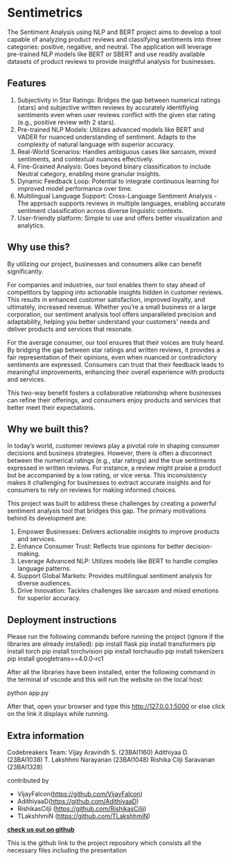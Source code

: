 # Sentimetrics

The Sentiment Analysis using NLP and BERT project aims to develop a tool capable of analyzing product reviews and classifying sentiments into three categories: positive, negative, and neutral. The application will leverage pre-trained NLP models like BERT or SBERT and use readily available datasets of product reviews to provide insightful analysis for businesses.

## Features

1. Subjectivity in Star Ratings:
Bridges the gap between numerical ratings (stars) and subjective written reviews by accurately identifiying sentiments even when user reviews conflict with the given star rating (e.g., positive review with 2 stars).
2. Pre-trained NLP Models:
Utilizes advanced models like BERT and VADER for nuanced understanding of sentiment.
Adapts to the complexity of natural language with superior accuracy.
3. Real-World Scenarios:
Handles ambiguous cases like sarcasm, mixed sentiments, and contextual nuances effectively.
4. Fine-Grained Analysis:
Goes beyond binary classification to include Neutral category, enabling more granular insights.
5. Dynamic Feedback Loop:
Potential to integrate continuous learning for improved model performance over time.
6. Multilingual Language Support:
Cross-Language Sentiment Analysis - The approach supports reviews in multiple languages, enabling accurate sentiment classification across diverse linguistic contexts.
7. User-friendly platform:
Simple to use and offers better visualization and analytics.

## Why use this?

By utilizing our project, businesses and consumers alike can benefit significantly.

For companies and industries, our tool enables them to stay ahead of competitors by tapping into actionable insights hidden in customer reviews. This results in enhanced customer satisfaction, improved loyalty, and ultimately, increased revenue. Whether you’re a small business or a large corporation, our sentiment analysis tool offers unparalleled precision and adaptability, helping you better understand your customers' needs and deliver products and services that resonate.

For the average consumer, our tool ensures that their voices are truly heard. By bridging the gap between star ratings and written reviews, it provides a fair representation of their opinions, even when nuanced or contradictory sentiments are expressed. Consumers can trust that their feedback leads to meaningful improvements, enhancing their overall experience with products and services.

This two-way benefit fosters a collaborative relationship where businesses can refine their offerings, and consumers enjoy products and services that better meet their expectations.

## Why we built this?

In today’s world, customer reviews play a pivotal role in shaping consumer decisions and business strategies. However, there is often a disconnect between the numerical ratings (e.g., star ratings) and the true sentiments expressed in written reviews. For instance, a review might praise a product but be accompanied by a low rating, or vice versa. This inconsistency makes it challenging for businesses to extract accurate insights and for consumers to rely on reviews for making informed choices.

This project was built to address these challenges by creating a powerful sentiment analysis tool that bridges this gap.
The primary motivations behind its development are:

1. Empower Businesses: Delivers actionable insights to improve products and services.
2. Enhance Consumer Trust: Reflects true opinions for better decision-making.
3. Leverage Advanced NLP: Utilizes models like BERT to handle complex language patterns.
4. Support Global Markets: Provides multilingual sentiment analysis for diverse audiences.
5. Drive Innovation: Tackles challenges like sarcasm and mixed emotions for superior accuracy.

## Deployment instructions

Please run the following commands before running the project (ignore if the libraries are already installed):
pip install flask
pip install transformers
pip install torch
pip install torchvision
pip install torchaudio
pip install tokenizers
pip install googletrans==4.0.0-rc1

After all the libraries have been installed, enter the following command in the terminal of vscode and this will run the website on the local host:

python app.py

After that, open your browser and type this http://127.0.0.1:5000 or else click on the link it displays while running.

## Extra information 

Codebreakers Team: 
Vijay Aravindh S. (23BAI1160)
Adithiyaa D. (23BAI1038) 
T. Lakshhmi Narayanan (23BAI1048) 
Rishika Cilji Saravanan (23BAI1328)

contributed by
- VijayFalcon(https://github.com/VijayFalcon)
- AdithiyaaD(https://github.com/AdithiyaaD)
- RishikasCilji (https://github.com/RishikasCilji)
- TLakshhmiN (https://github.com/TLakshhmiN)

**[check us out on github](https://github.com/VijayFalcon/Codebreakers---Breakathon-2024)**

This is the github link to the project repository which consists all the necessary files including the presentation